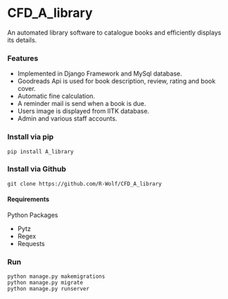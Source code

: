 # CFD_A_library
An automated library software to catalogue books and efficiently displays its details.

### Features
- Implemented in Django Framework and MySql database.
- Goodreads Api is used for book description, review, rating and book cover. 
- Automatic fine calculation.
- A reminder mail is send when a book is due.
- Users image is displayed from IITK database.
- Admin and various staff accounts.

### Install via pip
```
pip install A_library
```

### Install via Github

```
git clone https://github.com/R-Wolf/CFD_A_library
```

#### Requirements 
Python Packages
- Pytz
- Regex
- Requests

### Run

```
python manage.py makemigrations
python manage.py migrate
python manage.py runserver
```



